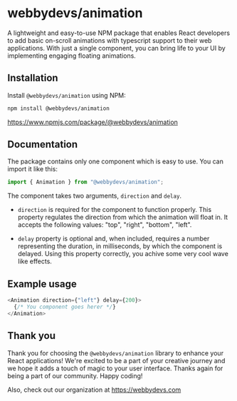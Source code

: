 # webbydevs/animation

A lightweight and easy-to-use NPM package that enables React developers to add basic on-scroll animations with typescript support to their web applications. With just a single component, you can bring life to your UI by implementing engaging floating animations.

## Installation

Install `@webbydevs/animation` using NPM:

```bash
npm install @webbydevs/animation
```

https://www.npmjs.com/package/@webbydevs/animation

## Documentation

The package contains only one component which is easy to use.
You can import it like this:

```javascript
import { Animation } from "@webbydevs/animation";
```

The component takes two arguments, `direction` and `delay`.

- `direction` is required for the component to function properly. This property regulates the direction from which the animation will float in. It accepts the following values: "top", "right", "bottom", "left".

* `delay` property is optional and, when included, requires a number representing the duration, in milliseconds, by which the component is delayed. Using this property correctly, you achive some very cool wave like effects.

## Example usage

```javascript
<Animation direction={"left"} delay={200}>
  {/* You component goes herer */}
</Animation>
```

## Thank you

Thank you for choosing the `@webbydevs/animation` library to enhance your React applications! We're excited to be a part of your creative journey and we hope it adds a touch of magic to your user interface. Thanks again for being a part of our community. Happy coding!

Also, check out our organization at https://webbydevs.com
